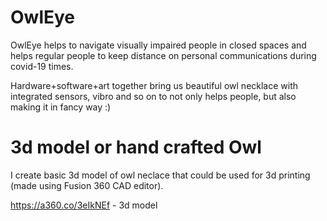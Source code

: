 # OwlEye
OwlEye helps to navigate visually impaired people in closed spaces and helps regular people to keep distance on personal communications during covid-19 times.

Hardware+software+art together bring us beautiful owl necklace with integrated sensors, vibro and so on to not only helps people, but also making it in fancy way :)

# 3d model or hand crafted Owl

I create basic 3d model of owl neclace that could be used for 3d printing (made using Fusion 360 CAD editor).

https://a360.co/3eIkNEf - 3d model